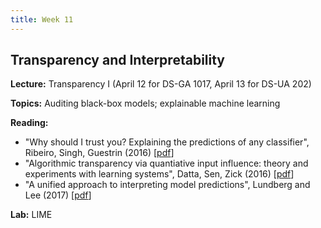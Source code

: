```yaml
---
title: Week 11
---
```


## Transparency and Interpretability

**Lecture:** Transparency I (April 12 for DS-GA 1017, April 13 for DS-UA 202)

**Topics:** Auditing black-box models; explainable machine learning

**Reading:**

*   "Why should I trust you? Explaining the predictions of any classifier", Ribeiro, Singh, Guestrin (2016) [[pdf](https://dl.acm.org/citation.cfm?doid=2939672.2939778)]  
*   "Algorithmic transparency via quantiative input influence: theory and experiments with learning systems", Datta, Sen, Zick (2016) [[pdf](https://ieeexplore.ieee.org/stamp/stamp.jsp?tp=&arnumber=7546525)]  
*   "A unified approach to interpreting model predictions", Lundberg and Lee (2017) [[pdf](https://papers.nips.cc/paper/7062-a-unified-approach-to-interpreting-model-predictions.pdf)]  

**Lab:** LIME
